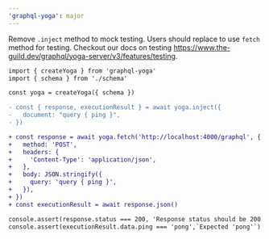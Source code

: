```yaml
---
'graphql-yoga': major
---
```


Remove `.inject` method to mock testing. Users should replace to use `fetch` method for testing. Checkout our docs on testing https://www.the-guild.dev/graphql/yoga-server/v3/features/testing.

```diff
import { createYoga } from 'graphql-yoga'
import { schema } from './schema'

const yoga = createYoga({ schema })

- const { response, executionResult } = await yoga.inject({
-   document: "query { ping }",
- })

+ const response = await yoga.fetch('http://localhost:4000/graphql', {
+   method: 'POST',
+   headers: {
+     'Content-Type': 'application/json',
+   },
+   body: JSON.stringify({
+     query: 'query { ping }',
+   }),
+ })
+ const executionResult = await response.json()

console.assert(response.status === 200, 'Response status should be 200')
console.assert(executionResult.data.ping === 'pong',`Expected 'pong'`)
```

